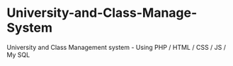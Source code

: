 # University-and-Class-Manage-System
University and Class Management system - Using PHP / HTML / CSS / JS / My SQL
